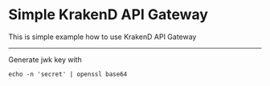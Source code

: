 # Simple KrakenD API Gateway

This is simple example how to use KrakenD API Gateway

---

Generate jwk key with
```
echo -n 'secret' | openssl base64
```